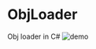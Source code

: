 # ObjLoader
Obj loader in C#
![demo](https://raw.github.com/wiki/Jinten/ObjLoader/images/bunny.png)
